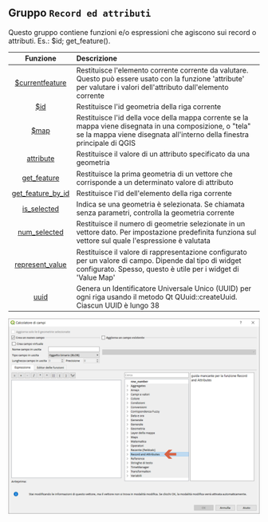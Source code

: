 ## Gruppo `Record ed attributi`

Questo gruppo contiene funzioni e/o espressioni che agiscono sui record o attributi. Es.: $id; get_feature().

| Funzione  | Descrizione|
|:----------:|:-----------|
|[\$currentfeature]($currentfeature.md)|Restituisce l'elemento corrente corrente da valutare. Questo può essere usato con la funzione 'attribute' per valutare i valori dell'attributo dall'elemento corrente|
|[\$id]($id.md)|Restituisce l'id geometria della riga corrente|
|[\$map]($map.md)|Restituisce l'id della voce della mappa corrente se la mappa viene disegnata in una composizione, o "tela" se la mappa viene disegnata all'interno della finestra principale di QGIS|
|[attribute](attribute.md)|Restituisce il valore di un attributo specificato da una geometria|
|[get_feature](get_feature.md)|Restituisce la prima geometria di un vettore che corrisponde a un determinato valore di attributo|
|[get_feature_by_id](get_feature_by_id.md)|	Restituisce l'id dell'elemento della riga corrente|
|[is_selected](is_selected.md)|	Indica se una geometria è selezionata. Se chiamata senza parametri, controlla la geometria corrente|
|[num_selected](num_selected.md)|Restituisce il numero di geometrie selezionate in un vettore dato. Per impostazione predefinita funziona sul vettore sul quale l'espressione è valutata|
|[represent_value](represent_value.md)|	Restituisce il valore di rappresentazione configurato per un valore di campo. Dipende dal tipo di widget configurato. Spesso, questo è utile per i widget di 'Value Map'|
|[uuid](uuid.md)|Genera un Identificatore Universale Unico (UUID) per ogni riga usando il metodo Qt QUuid::createUuid. Ciascun UUID è lungo 38|

<img src="/img/record_e_attributi/gruppo_record_e_attributi1.png">

